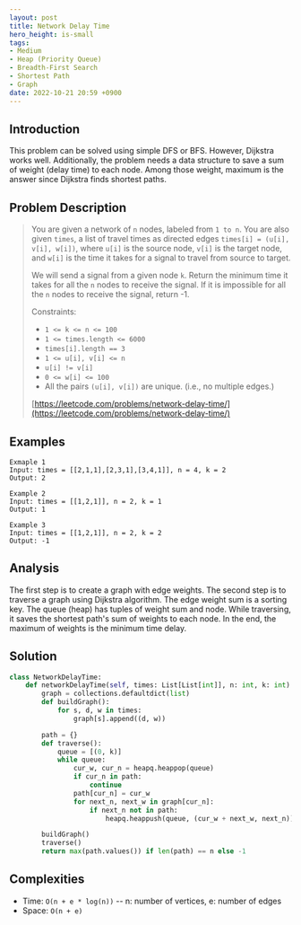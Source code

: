 ```yaml
---
layout: post
title: Network Delay Time
hero_height: is-small
tags:
- Medium
- Heap (Priority Queue)
- Breadth-First Search
- Shortest Path
- Graph
date: 2022-10-21 20:59 +0900
---
```

## Introduction
This problem can be solved using simple DFS or BFS.
However, Dijkstra works well.
Additionally, the problem needs a data structure to save a sum of weight (delay time) to each node.
Among those weight, maximum is the answer since Dijkstra finds shortest paths.

## Problem Description
> You are given a network of `n` nodes, labeled from `1 to n`. You are also given `times`, a list of travel times as
> directed edges `times[i] = (u[i], v[i], w[i])`, where `u[i]` is the source node, `v[i]` is the target node, and
> `w[i]` is the time it takes for a signal to travel from source to target.
>
> We will send a signal from a given node `k`. Return the minimum time it takes for all the `n` nodes to receive the
> signal. If it is impossible for all the `n` nodes to receive the signal, return -1.
>
> Constraints:
> - `1 <= k <= n <= 100`
> - `1 <= times.length <= 6000`
> - `times[i].length == 3`
> - `1 <= u[i], v[i] <= n`
> - `u[i] != v[i]`
> - `0 <= w[i] <= 100`
> - All the pairs `(u[i], v[i])` are unique. (i.e., no multiple edges.)
>
> [https://leetcode.com/problems/network-delay-time/](https://leetcode.com/problems/network-delay-time/)

## Examples
```
Exmaple 1
Input: times = [[2,1,1],[2,3,1],[3,4,1]], n = 4, k = 2
Output: 2
```

```
Example 2
Input: times = [[1,2,1]], n = 2, k = 1
Output: 1
```

```
Example 3
Input: times = [[1,2,1]], n = 2, k = 2
Output: -1
```

## Analysis
The first step is to create a graph with edge weights.
The second step is to traverse a graph using Dijkstra algorithm.
The edge weight sum is a sorting key. The queue (heap) has tuples of weight sum and node.
While traversing, it saves the shortest path's sum of weights to each node.
In the end, the maximum of weights is the minimum time delay.

## Solution
```python
class NetworkDelayTime:
    def networkDelayTime(self, times: List[List[int]], n: int, k: int) -> int:
        graph = collections.defaultdict(list)
        def buildGraph():
            for s, d, w in times:
                graph[s].append((d, w))

        path = {}
        def traverse():
            queue = [(0, k)]
            while queue:
                cur_w, cur_n = heapq.heappop(queue)
                if cur_n in path:
                    continue
                path[cur_n] = cur_w
                for next_n, next_w in graph[cur_n]:
                    if next_n not in path:
                        heapq.heappush(queue, (cur_w + next_w, next_n))

        buildGraph()
        traverse()
        return max(path.values()) if len(path) == n else -1
```

## Complexities
- Time: `O(n + e * log(n))` -- n: number of vertices, e: number of edges
- Space: `O(n + e)`
